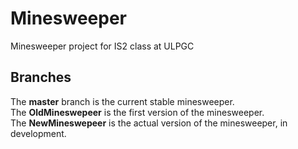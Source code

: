 # Minesweeper

Minesweeper project for IS2 class at ULPGC

Branches
-------

The <b>master</b> branch is the current stable minesweeper.<br />
The <b>OldMineswepeer</b> is the first version of the minesweeper.<br />
The <b>NewMineswepeer</b> is the actual version of the minesweeper, in development.<br />
